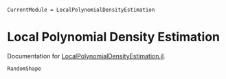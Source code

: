 ```@meta
CurrentModule = LocalPolynomialDensityEstimation
```

# Local Polynomial Density Estimation

Documentation for [LocalPolynomialDensityEstimation.jl](https://github.com/pnavaro/LocalPolynomialDensityEstimation.jl).

```@docs
RandomShape
```

```@index
```

